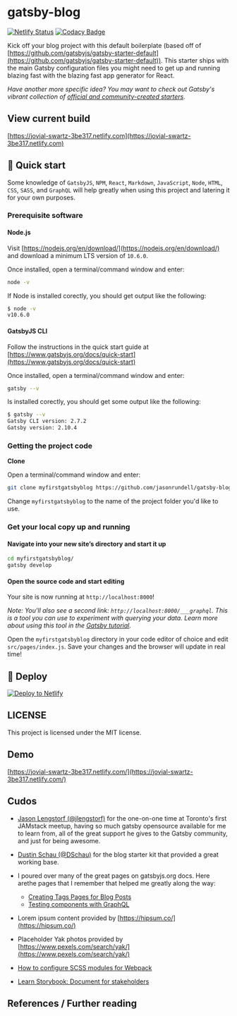 # gatsby-blog

[![Netlify Status](https://api.netlify.com/api/v1/badges/a23aa033-b880-4390-af38-71f86768a577/deploy-status)](https://app.netlify.com/sites/jovial-swartz-3be317/deploys)
[![Codacy Badge](https://api.codacy.com/project/badge/Grade/8e8ed336683d4daeb3a3429e5eb50320)](https://www.codacy.com/manual/jason.rundell/gatsby-blog?utm_source=github.com&utm_medium=referral&utm_content=jasonrundell/gatsby-blog&utm_campaign=Badge_Grade)

Kick off your blog project with this default boilerplate (based off of
[https://github.com/gatsbyjs/gatsby-starter-default](https://github.com/gatsbyjs/gatsby-starter-default)).
This starter ships with the main Gatsby configuration files you might need to
get up and running blazing fast with the blazing fast app generator for React.

_Have another more specific idea? You may want to check out Gatsby's vibrant
collection of
[official and community-created starters](https://www.gatsbyjs.org/docs/gatsby-starters/)._

## View current build

[https://jovial-swartz-3be317.netlify.com](https://jovial-swartz-3be317.netlify.com)

## 🚀 Quick start

Some knowledge of `GatsbyJS`, `NPM`, `React`, `Markdown`, `JavaScript`, `Node`,
`HTML`, `CSS`, `SASS`, and `GraphQL` will help greatly when using this project
and latering it for your own purposes.

### **Prerequisite software**

#### Node.js

Visit [https://nodejs.org/en/download/](https://nodejs.org/en/download/) and
download a minimum LTS version of `10.6.0`.

Once installed, open a terminal/command window and enter:

```sh
node -v
```

If Node is installed corectly, you should get output like the following:

```sh
$ node -v
v10.6.0
```

#### GatsbyJS CLI

Follow the instructions in the quick start guide at
[https://www.gatsbyjs.org/docs/quick-start](https://www.gatsbyjs.org/docs/quick-start)

Once installed, open a terminal/command window and enter:

```sh
gatsby --v
```

Is installed corectly, you should get some output like the following:

```sh
$ gatsby --v
Gatsby CLI version: 2.7.2
Gatsby version: 2.10.4
```

### Getting the project code

**Clone**

Open a terminal/command window and enter:

```sh
git clone myfirstgatsbyblog https://github.com/jasonrundell/gatsby-blog
```

Change `myfirstgatsbyblog` to the name of the project folder you'd like to use.

### Get your local copy up and running

#### Navigate into your new site’s directory and start it up

```sh
cd myfirstgatsbyblog/
gatsby develop
```

#### Open the source code and start editing

Your site is now running at `http://localhost:8000`!

_Note: You'll also see a second link: _`http://localhost:8000/___graphql`._ This
is a tool you can use to experiment with querying your data. Learn more about
using this tool in the
[Gatsby tutorial](https://www.gatsbyjs.org/tutorial/part-five/#introducing-graphiql)._

Open the `myfirstgatsbyblog` directory in your code editor of choice and edit
`src/pages/index.js`. Save your changes and the browser will update in real
time!

## 💫 Deploy

[![Deploy to Netlify](https://www.netlify.com/img/deploy/button.svg)](https://app.netlify.com/start/deploy?repository=https://github.com/gatsbyjs/gatsby-starter-default)

## **LICENSE**

This project is licensed under the MIT license.

## Demo

[https://jovial-swartz-3be317.netlify.com/](https://jovial-swartz-3be317.netlify.com/)

## Cudos

- [Jason Lengstorf (@jlengstorf)](https://github.com/jlengstorf) for the
  one-on-one time at Toronto's first JAMstack meetup, having so much gatsby
  opensource available for me to learn from, all of the great support he gives
  to the Gatsby community, and just for being awesome.

- [Dustin Schau (@DSchau)](https://github.com/DSchau/gatsby-blog-starter-kit)
  for the blog starter kit that provided a great working base.

- I poured over many of the great pages on gatsbyjs.org docs. Here arethe pages
  that I remember that helped me greatly along the way:

  - [Creating Tags Pages for Blog Posts](https://www.gatsbyjs.org/docs/adding-tags-and-categories-to-blog-posts/)
  - [Testing components with GraphQL](https://www.gatsbyjs.org/docs/testing-components-with-graphql/)

- Lorem ipsum content provided by [https://hipsum.co/](https://hipsum.co/)

- Placeholder Yak photos provided by
  [https://www.pexels.com/search/yak/](https://www.pexels.com/search/yak/)

- [How to configure SCSS modules for Webpack](https://developerhandbook.com/webpack/how-to-configure-scss-modules-for-webpack/)

- [Learn Storybook: Document for stakeholders](https://www.learnstorybook.com/design-systems-for-developers/react/en/document/)

## References / Further reading
